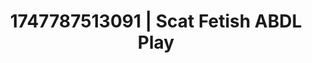 ---
categories:
- Vocal tease
- Simple sex
- Lingerie worship
- Vintage boudoir
- Curvy bodies
image: /assets/images/1747787513091.jpg
layout: post
seo:
  description: Featured content with high-quality ABDL Play, Scat Fetish. HD images
    available.
  keywords: ABDL Play, Scat Fetish
  og_image: /assets/images/1747787513091.jpg
  schema_type: VisualArtwork
tags:
- ABDL Play
- Scat Fetish
- '#1747787513091'
title: 1747787513091 | Scat Fetish ABDL Play
---